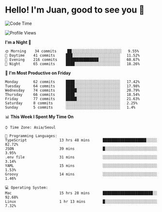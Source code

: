 # Hello! I'm Juan, good to see you 👋

<!--
**Y-k-Y/Y-k-Y** is a ✨ _special_ ✨ repository because its `README.md` (this file) appears on your GitHub profile.

Here are some ideas to get you started:

- 🔭 I’m currently working on ...
- 🌱 I’m currently learning ...
- 👯 I’m looking to collaborate on ...
- 🤔 I’m looking for help with ...
- 💬 Ask me about ...
- 📫 How to reach me: ...
- 😄 Pronouns: ...
- ⚡ Fun fact: ...
-->
<!--
![Profile views](https://gpvc.arturio.dev/Y-k-Y)

[![Omid Nikrah StackOverflow](https://github-readme-stackoverflow.vercel.app/?userID=9517076)](https://stackoverflow.com/users/9517076/i-have-10-fingers)
-->

<!--START_SECTION:waka-->
![Code Time](http://img.shields.io/badge/Code%20Time-193%20hrs%203%20mins-blue)

![Profile Views](http://img.shields.io/badge/Profile%20Views-0-blue)

**I'm a Night 🦉** 

```text
🌞 Morning    34 commits     ██░░░░░░░░░░░░░░░░░░░░░░░   9.55% 
🌆 Daytime    41 commits     ███░░░░░░░░░░░░░░░░░░░░░░   11.52% 
🌃 Evening    216 commits    ███████████████░░░░░░░░░░   60.67% 
🌙 Night      65 commits     ████░░░░░░░░░░░░░░░░░░░░░   18.26%

```
📅 **I'm Most Productive on Friday** 

```text
Monday       62 commits     ████░░░░░░░░░░░░░░░░░░░░░   17.42% 
Tuesday      64 commits     ████░░░░░░░░░░░░░░░░░░░░░   17.98% 
Wednesday    74 commits     █████░░░░░░░░░░░░░░░░░░░░   20.79% 
Thursday     66 commits     ████░░░░░░░░░░░░░░░░░░░░░   18.54% 
Friday       77 commits     █████░░░░░░░░░░░░░░░░░░░░   21.63% 
Saturday     8 commits      ░░░░░░░░░░░░░░░░░░░░░░░░░   2.25% 
Sunday       5 commits      ░░░░░░░░░░░░░░░░░░░░░░░░░   1.4%

```


📊 **This Week I Spent My Time On** 

```text
⌚︎ Time Zone: Asia/Seoul

💬 Programming Languages: 
TypeScript               13 hrs 48 mins      ████████████████████░░░░░   82.72% 
JSON                     39 mins             █░░░░░░░░░░░░░░░░░░░░░░░░   3.95% 
.env file                31 mins             ░░░░░░░░░░░░░░░░░░░░░░░░░   3.14% 
YAML                     15 mins             ░░░░░░░░░░░░░░░░░░░░░░░░░   1.53% 
Groovy                   14 mins             ░░░░░░░░░░░░░░░░░░░░░░░░░   1.46%

💻 Operating System: 
Mac                      15 hrs 28 mins      ███████████████████████░░   92.68% 
Linux                    1 hr 13 mins        █░░░░░░░░░░░░░░░░░░░░░░░░   7.32%

```


<!--END_SECTION:waka-->
